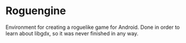 # Roguengine
Environment for creating a roguelike game for Android. Done in order to learn about libgdx, so it was never finished in any way.
